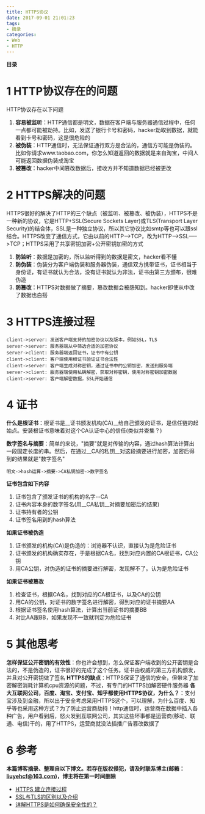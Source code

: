 ```yaml
---
title: HTTPS协议
date: 2017-09-01 21:01:23
tags: 
- 摘录
categories: 
- Web
- HTTP
---
```


__目录__

<!-- toc -->
<!--more-->

# 1 HTTP协议存在的问题

HTTP协议存在以下问题

1. __容易被监听__：HTTP通信都是明文，数据在客户端与服务器通信过程中，任何一点都可能被劫持。比如，发送了银行卡号和密码，hacker劫取到数据，就能看到卡号和密码，这是很危险的
1. __被伪装__：HTTP通信时，无法保证通行双方是合法的，通信方可能是伪装的。比如你请求www.taobao.com，你怎么知道返回的数据就是来自淘宝，中间人可能返回数据伪装成淘宝
1. __被篡改__：hacker中间篡改数据后，接收方并不知道数据已经被更改

# 2 HTTPS解决的问题

HTTPS很好的解决了HTTP的三个缺点（被监听、被篡改、被伪装），HTTPS不是一种新的协议，它是HTTP+SSL(Secure Sockets Layer)或TLS(Transport Layer Security)的结合体，SSL是一种独立协议，所以其它协议比如smtp等也可以跟ssl结合。HTTPS改变了通信方式，它由以前的HTTP—–>TCP，改为HTTP——>SSL—–>TCP；HTTPS采用了共享密钥加密+公开密钥加密的方式

1. __防监听__：数据是加密的，所以监听得到的数据是密文，hacker看不懂
1. __防伪装__：伪装分为客户端伪装和服务器伪装，通信双方携带证书，证书相当于身份证，有证书就认为合法，没有证书就认为非法，证书由第三方颁布，很难伪造
1. __防篡改__：HTTPS对数据做了摘要，篡改数据会被感知到。hacker即使从中改了数据也白搭

# 3 HTTPS连接过程

```sequence
client->server: 发送客户端支持的加密协议以及版本，例如SSL，TLS
server->server: 服务器端从中筛选合适的加密协议
server->client: 服务器端返回证书，证书中有公钥
client->client: 客户端使用根证书验证证书合法性
client->server: 客户端生成对称密钥，通过证书中的公钥加密，发送到服务端
server->client: 服务器端使用私钥解密，获取对称密钥，使用对称密钥加密数据
client->server: 客户端解密数据，SSL开始通信
```

# 4 证书

__什么是根证书__：根证书是__证书颁发机构(CA)__给自己颁发的证书，是信任链的起始点。安装根证书意味着对这个CA认证中心的信任(类似并查集？)

__数字签名与摘要__：简单的来说，"摘要"就是对传输的内容，通过hash算法计算出一段固定长度的串。然后，在通过__CA的私钥__对这段摘要进行加密，加密后得到的结果就是"数字签名"
```
明文->hash运算->摘要->CA私钥加密->数字签名
```

__证书包含如下内容__

1. 证书包含了颁发证书的机构的名字--CA
1. 证书内容本身的数字签名(用__CA私钥__对摘要加密后的结果)
1. 证书持有者的公钥
1. 证书签名用到的hash算法

__如果证书被伪造__

1. 证书颁发的机构(CA)是伪造的：浏览器不认识，直接认为是危险证书
1. 证书颁发的机构确实存在，于是根据CA名，找到对应内置的CA根证书，CA公钥
1. 用CA公钥，对伪造的证书的摘要进行解密，发现解不了。认为是危险证书

__如果证书被篡改__

1. 检查证书，根据CA名，找到对应的CA根证书，以及CA的公钥
1. 用CA的公钥，对证书的数字签名进行解密，得到对应的证书摘要AA
1. 根据证书签名使用hash算法，计算出当前证书的摘要BB
1. 对比AA跟BB，如果发现不一致就判定为危险证书

# 5 其他思考

__怎样保证公开密钥的有效性__：你也许会想到，怎么保证客户端收到的公开密钥是合法的，不是伪造的，证书很好的完成了这个任务。证书由权威的第三方机构颁发，并且对公开密钥做了签名
__HTTPS的缺点__：HTTPS保证了通信的安全，但带来了加密解密消耗计算机cpu资源的问题，不过，有专门的HTTPS加解密硬件服务器
__各大互联网公司，百度、淘宝、支付宝、知乎都使用HTTPS协议，为什么？__：支付宝涉及到金融，所以出于安全考虑采用HTTPS这个，可以理解，为什么百度、知乎等也采用这种方式？为了防止运营商劫持！http通信时，运营商在数据中插入各种广告，用户看到后，怒火发到互联网公司，其实这些坏事都是运营商(移动、联通、电信)干的，用了HTTPS，运营商就没法插播广告篡改数据了

# 6 参考

__本篇博客摘录、整理自以下博文。若存在版权侵犯，请及时联系博主(邮箱：liuyehcf@163.com)，博主将在第一时间删除__

* [HTTPS 建立连接过程](HTTP://blog.csdn.net/wangjun5159/article/details/51510594)
* [SSL与TLS的区别以及介绍](http://kb.cnblogs.com/page/197396/)
* [详解HTTPS是如何确保安全性的？](http://www.jianshu.com/p/544c0a2d47f4)

 <!--以下这句不加，sequence不能识别，呵呵了-->
```flow
```
